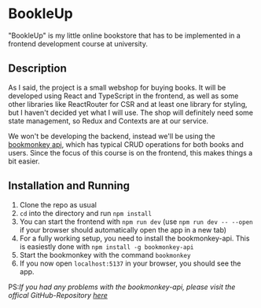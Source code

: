 # BookleUp
"BookleUp" is my little online bookstore that has to be implemented in a frontend development course at university.

## Description
As I said, the project is a small webshop for buying books. It will be developed using React and TypeScript in the frontend, as well as some other libraries like ReactRouter for CSR and at least one library for styling, but I haven't decided yet what I will use. The shop will definitely need some state management, so Redux and Contexts are at our service.

We won't be developing the backend, instead we'll be using the [bookmonkey api](https://github.com/workshops-de/bookmonkey-api), which has typical CRUD operations for both books and users. Since the focus of this course is on the frontend, this makes things a bit easier.

## Installation and Running
1. Clone the repo as usual
2. `cd` into the directory and run `npm install`
3. You can start the frontend with `npm run dev` (use `npm run dev -- --open` if your browser should automatically open the app in a new tab)
4. For a fully working setup, you need to install the bookmonkey-api. This is easiestly done with `npm install -g bookmonkey-api`
5. Start the bookmonkey with the command `bookmonkey`
6. If you now open `localhost:5137` in your browser, you should see the app.

PS:_If you had any problems with the bookmonkey-api, please visit the offical GitHub-Repository [here](https://github.com/workshops-de/bookmonkey-api)_


